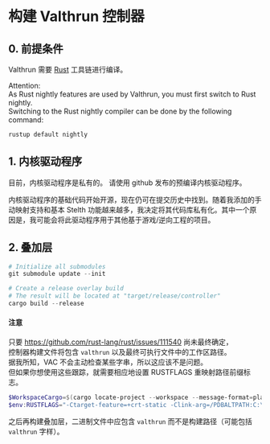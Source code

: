 # 构建 Valthrun 控制器
## 0. 前提条件
Valthrun 需要 [Rust](https://www.rust-lang.org/learn/get-started) 工具链进行编译。

Attention:  
As Rust nightly features are used by Valthrun, you must first switch to Rust nightly.  
Switching to the Rust nightly compiler can be done by the following command:  
```ps1
rustup default nightly
```

## 1. 内核驱动程序
目前，内核驱动程序是私有的。 
请使用 github 发布的预编译内核驱动程序。
  
内核驱动程序的基础代码开始开源，现在仍可在提交历史中找到。随着我添加的手动映射支持和基本 Stelth 功能越来越多，我决定将其代码库私有化。其中一个原因是，我可能会将此驱动程序用于其他基于游戏/逆向工程的项目。
  
## 2. 叠加层
```ps1
# Initialize all submodules
git submodule update --init

# Create a release overlay build
# The result will be located at "target/release/controller"
cargo build --release
```
    
#### 注意  
只要 https://github.com/rust-lang/rust/issues/111540 尚未最终确定，    
控制器构建文件将包含 `valthrun` 以及最终可执行文件中的工作区路径。   
据我所知，VAC 不会主动检查某些字串，所以这应该不是问题。  
但如果你想使用这些跟踪，就需要相应地设置 RUSTFLAGS 重映射路径前缀标志。
```ps1
$WorkspaceCargo=$(cargo locate-project --workspace --message-format=plain)
$env:RUSTFLAGS="-Ctarget-feature=+crt-static -Clink-arg=/PDBALTPATH:C:\build\application.pdb --remap-path-prefix=$($WorkspaceCargo.TrimEnd("Cargo.toml"))=[src] --remap-path-prefix=$env:CARGO_HOME\registry\src\=[crates.io]"
```
之后再构建叠加层，二进制文件中应包含 `valthrun` 而不是构建路径（可能包括 `valthrun` 字样）。